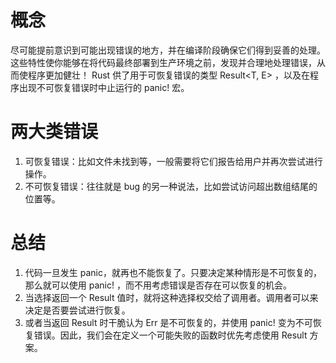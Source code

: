 # 概念
尽可能提前意识到可能出现错误的地方，并在编译阶段确保它们得到妥善的处理。
这些特性使你能够在将代码最终部署到生产环境之前，发现并合理地处理错误，从而使程序更加健壮！
Rust 供了用于可恢复错误的类型 Result<T, E> ，以及在程序出现不可恢复错误时中止运行的 panic! 宏。

# 两大类错误
1. 可恢复错误：比如文件未找到等，一般需要将它们报告给用户并再次尝试进行操作。
2. 不可恢复错误：往往就是 bug 的另一种说法，比如尝试访问超出数组结尾的位置等。

# 总结
1. 代码一旦发生 panic，就再也不能恢复了。只要决定某种情形是不可恢复的，那么就可以使用 panic! ，而不用考虑错误是否存在可以恢复的机会。
2. 当选择返回一个 Result 值时，就将这种选择权交给了调用者。调用者可以来决定是否要尝试进行恢复。
3. 或者当返回 Result 时干脆认为 Err 是不可恢复的，并使用 panic! 变为不可恢复错误。因此，我们会在定义一个可能失败的函数时优先考虑使用 Result 方案。


